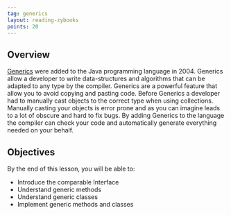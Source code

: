 ```yaml
---
tag: generics
layout: reading-zybooks
points: 20
---
```


## Overview

[Generics](https://en.wikipedia.org/wiki/Generics_in_Java) were added to the Java programming language in 2004. Generics
allow a developer to write data-structures and algorithms that can be adapted to any type by the compiler. Generics are
a powerful feature that allow you to avoid copying and pasting code. Before Generics a developer had to manually cast
objects to the correct type when using collections. Manually casting your objects is error prone and as you can imagine
leads to a lot of obscure and hard to fix bugs. By adding Generics to the language the compiler can check your code and
automatically generate everything needed on your behalf.


## Objectives

By the end of this lesson, you will be able to:

- Introduce the comparable Interface
- Understand generic methods
- Understand generic classes
- Implement generic methods and classes
